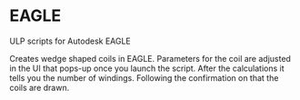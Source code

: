 # EAGLE
ULP scripts for Autodesk EAGLE

Creates wedge shaped coils in EAGLE.
Parameters for the coil are adjusted in the UI that pops-up once you launch the script.
After the calculations it tells you the number of windings. Following the confirmation on that the coils are drawn.
